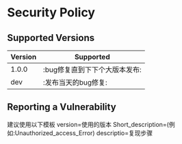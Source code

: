 # Security Policy

## Supported Versions

| Version | Supported          |
| ------- | ------------------ |
| 1.0.0   | :bug修复直到下下个大版本发布: |
| dev   | :发布当天的bug修复:                |


## Reporting a Vulnerability

建议使用以下模板
version=使用的版本
Short_description=(例如:Unauthorized_access_Error)
descriptio=复现步骤
